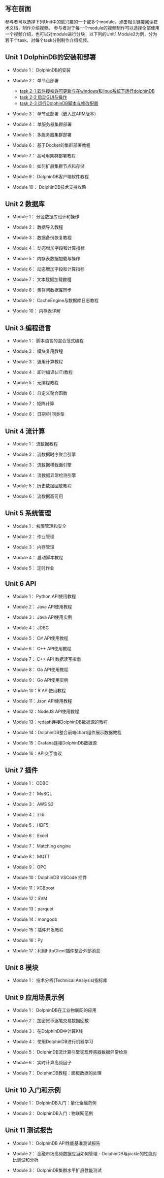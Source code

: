 ## 写在前面
参与者可以选择下列Unit中的感兴趣的一个或多个module，点击相关链接阅读技术文档，制作介绍视频。
参与者对于每一个module的视频制作可以选择全部使用一个视频介绍，也可以对module进行分块，以下列的Unit1 Module2为例，分为若干个task，对每个task分别制作介绍视频。

## Unit 1  DolphinDB的安装和部署

- Module 1： DolphinDB的安装

- Module 2： 单节点部署

    - [task 2-1 软件授权许可更新与在windows和linux系统下运行dolphinDB](./task/Unit1/module2/task2-1.md)
    - [task 2-2 启动GUI与操作](./task/Unit1/module2/task2-2.md)
    - [task 2-3 运行DolphinDB脚本与修改配置](./task/Unit1/module2/task2-3.md)

- Module 3： 单节点部署（嵌入式ARM版本）

- Module 4： 单服务器集群部署

- Module 5： 多服务器集群部署

- Module 6： 基于Docker的集群部署教程

- Module 7： 高可用集群部署教程

- Module 8： 如何扩展集群节点和存储

- Module 9： DolphinDB客户端软件教程

- Module 10： DolphinDB技术支持攻略

## Unit 2  数据库
-  Module 1： 分区数据库设计和操作

-  Module 2： 数据导入教程

-  Module 3： 数据备份恢复教程

-  Module 4： 动态增加字段和计算指标

-  Module 5： 内存表数据加载与操作

-  Module 6： 动态增加字段和计算指标

-  Module 7： 文本数据加载教程

-  Module 8： 集群间数据库同步

-  Module 9： CacheEngine与数据库日志教程

-  Module 10： 内存表详解

## Unit 3  编程语言

-  Module 1： 脚本语言的混合范式编程

-  Module 2： 模块复用教程

-  Module 3： 通用计算教程

-  Module 4： 即时编译(JIT)教程

-  Module 5： 元编程教程

-  Module 6： 自定义聚合函数

-  Module 7： 矩阵计算

-  Module 8： 日期/时间类型

## Unit 4  流计算

-  Module 1： 流数据教程

-  Module 2： 流数据时序聚合引擎

-  Module 3： 流数据横截面引擎

-  Module 4： 流数据异常检测引擎

-  Module 5： 历史数据回放教程

-  Module 6： 流数据高可用

## Unit 5  系统管理

-  Module 1：  权限管理和安全

-  Module 2：  作业管理

-  Module 3：  内存管理

-  Module 4：  启动脚本教程

-  Module 5：  定时作业

## Unit 6  API

-  Module 1： Python API使用教程

-  Module 2： Java API使用教程

-  Module 3： Java API使用实例

-  Module 4： JDBC

-  Module 5： C# API使用教程

-  Module 6： C++ API使用教程

-  Module 7： C++ API 数据读写指南

-  Module 8： Go API使用教程

-  Module 9： Go API使用实例

-  Module 10：R API使用教程

-  Module 11：Json API使用教程

-  Module 12：NodeJS API使用教程

-  Module 13：redash连接DolphinDB数据源的教程

-  Module 14：DolphinDB整合前端chart组件展示数据教程

-  Module 15：Grafana连接DolphinDB数据源

-  Module 16：API交互协议

## Unit 7  插件

-  Module 1： ODBC

-  Module 2： MySQL

-  Module 3： AWS S3

-  Module 4： zlib

-  Module 5： HDF5

-  Module 6： Excel

-  Module 7： Matching engine

-  Module 8： MQTT

-  Module 9： OPC

-  Module 10：DolphinDB VSCode 插件

-  Module 11：XGBoost

-  Module 12：SVM

-  Module 13：parquet

-  Module 14：mongodb

-  Module 15：插件开发教程

-  Module 16：Py

-  Module 17：利用httpClient插件整合外部消息

## Unit 8  模块

-  Module 1： 技术分析(Technical Analysis)指标库

## Unit 9  应用场景示例

-  Module 1： DolphinDB在工业物联网的应用

-  Module 2： 加密货币逐笔交易数据回放

-  Module 3： 在DolphinDB中计算K线 

-  Module 4： 使用DolphinDB进行机器学习

-  Module 5： DolphinDB流计算引擎实现传感器数据异常检测

-  Module 6： 实时计算高频因子

-  Module 7： DolphinDB教程：面板数据的处理

## Unit 10 入门和示例

-  Module 1： DolphinDB入门：量化金融范例

-  Module 2： DolphinDB入门：物联网范例

## Unit 11 测试报告

-  Module 1： DolphinDB API性能基准测试报告

-  Module 2： 金融市场高频数据应当如何管理 - DolphinDB与pickle的性能对比测试和分析

-  Module 3： DolphinDB集群水平扩展性能测试




